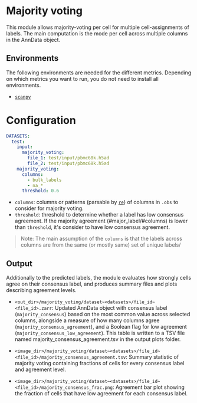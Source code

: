 # Majority voting

This module allows majority-voting per cell for multiple cell-assignments of labels.
The main computation is the mode per cell across multiple columns in the AnnData object.

## Environments

The following environments are needed for the different metrics. Depending on which metrics you want to run, you do not need to install all environments.

- [`scanpy`](https://github.com/HCA-integration/scAtlasTb/blob/main/envs/scanpy.yaml)


# Configuration
```yaml
DATASETS:
  test:
    input:
      majority_voting:
        file_1: test/input/pbmc68k.h5ad
        file_2: test/input/pbmc68k.h5ad
    majority_voting:
      columns:
        - bulk_labels
        - na_*
      threshold: 0.6
```

* `columns`: columns or patterns (parsable by [`re`](https://docs.python.org/3/library/re.html)) of columns in `.obs` to consider for majority voting.
* `threshold`: threshold to determine whether a label has low consensus agreement. If the majority agreement (#major_label/#columns) is lower than `threshold`, it's consider to have low consensus agreement.

> Note: The main assumption of the `columns` is that the labels across columns are from the same (or mostly same) set of unique labels/


## Output

Additionally to the predicted labels, the module evaluates how strongly cells agree on their consensus label, and produces summary files and plots describing agreement levels.

* `<out_dir>/majority_voting/dataset~<datasets>/file_id~<file_id>.zarr`: Updated AnnData object with consensus label (`majority_consensus`) based on the most common value across selected columns, alongside a measure of how many columns agree (`majority_consensus_agreement`), and a Boolean flag for low agreement (`majority_consensus_low_agreement`). This table is written to a TSV file named majority_consensus_agreement.tsv in the output plots folder.

* `<image_dir>/majority_voting/dataset~<datasets>/file_id~<file_id>/majority_consensus_agreement.tsv`: Summary statistic of majority voting containing fractions of cells for every consensus label and agreement level.

* `<image_dir>/majority_voting/dataset~<datasets>/file_id~<file_id>/majority_consensus_frac.png`: Agreement bar plot showing the fraction of cells that have low agreement for each consensus label.
